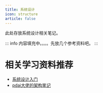 ```yaml
---
title: 系统设计
icon: structure
article: false
---
```


此处存放系统设计相关笔记。

::: info
内容填充中。。。。先放几个参考资料吧。
:::

# 相关学习资料推荐
- [系统设计入门](https://github.com/donnemartin/system-design-primer/blob/master/README-zh-Hans.md)
- [pdai大佬的架构笔记](https://pdai.tech/md/arch/arch-x-overview.html)
